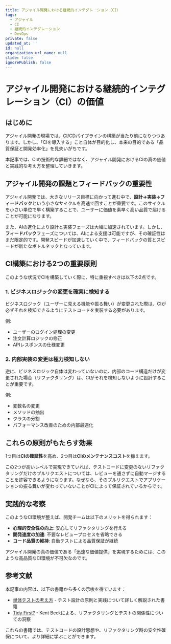 ```yaml
---
title: アジャイル開発における継続的インテグレーション（CI）
tags:
  - アジャイル
  - CI
  - 継続的インテグレーション
  - DevOps
private: false
updated_at: ''
id: null
organization_url_name: null
slide: false
ignorePublish: false
---
```


# アジャイル開発における継続的インテグレーション（CI）の価値

## はじめに

アジャイル開発の現場では、CI/CDパイプラインの構築が当たり前になりつつあります。しかし、「CIを導入する」こと自体が目的化し、本来の目的である「品質保証と開発効率化」を見失いがちです。

本記事では、CIの技術的な詳細ではなく、アジャイル開発におけるCIの真の価値と実践的な考え方を整理していきます。

## アジャイル開発の課題とフィードバックの重要性

アジャイル開発では、大きなリリース目標に向かって進む中で、**設計→実装→フィードバック**という小さなサイクルを高速で回すことが重要です。このサイクルを小さい単位で早く構築することで、ユーザーに価値を素早く高い品質で届けることが可能になります。

また、AIの進化により設計と実装フェーズは大幅に加速されています。しかし、**フィードバック**フェーズについては、AIによる支援は可能ですが、その確証性はまだ限定的です。開発スピードが加速していく中で、フィードバックの質とスピードが新たなボトルネックとなっています。

## CI構築における2つの重要原則

このような状況でCIを構築していく際に、特に重視すべきは以下の2点です。

### 1. ビジネスロジックの変更を確実に検知する

ビジネスロジック（ユーザーに見える機能や振る舞い）が変更された際は、CIが必ずそれを検知できるようにテストコードを実装する必要があります。

例:
- ユーザーのログイン処理の変更
- 注文計算ロジックの修正
- APIレスポンスの仕様変更

### 2. 内部実装の変更は極力検知しない

逆に、ビジネスロジック自体は変わっていないのに、内部のコード構造だけが変更された場合（リファクタリング）は、CIがそれを検知しないように設計することが重要です。

例:
- 変数名の変更
- メソッドの抽出
- クラスの分割
- パフォーマンス改善のための内部最適化

## これらの原則がもたらす効果

1つ目は**CIの確証性**を高め、2つ目は**CIのメンテナンスコスト**を抑えます。

この2つが高いレベルで実現できていれば、テストコードに変更のないリファクタリングだけのプルリクエストについては、レビューを通さずに自動マージすることを許容できるようになります。なぜなら、そのプルリクエストでアプリケーションの振る舞いが変わっていないことがCIによって保証されているからです。

## 実践的な考察

このようなCI環境が整えば、開発チームは以下のメリットを得られます：

- **心理的安全性の向上**: 安心してリファクタリングを行える
- **開発速度の加速**: 不要なレビュープロセスを省略できる
- **コード品質の維持**: 自動テストによる品質保証が継続

アジャイル開発の真の価値である「迅速な価値提供」を実現するためには、このような高品質なCI環境が不可欠なのです。

## 参考文献

本記事の内容は、以下の書籍から多くの示唆を得ています：

- [単体テストの考え方](https://gihyo.jp/book/2023/978-4-297-13613-5) - テスト設計の原則と実践について詳しく解説された書籍
- [Tidy First?](https://www.oreilly.co.jp/books/9784814400283/) - Kent Beckによる、リファクタリングとテストの関係性についての洞察

これらの書籍では、テストコードの設計思想や、リファクタリング時の安全性確保について、より詳細に学ぶことができます。